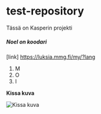 # test-repository
Tässä on Kasperin projekti
##### Noel on koodari
[link] https://luksia.mmg.fi/my/?lang

1. M
2. O
3. I

**Kissa kuva**

![Kissa kuva](https://static.luolasto.org/file/mahti-bucket/9100/Screenshot.png)
